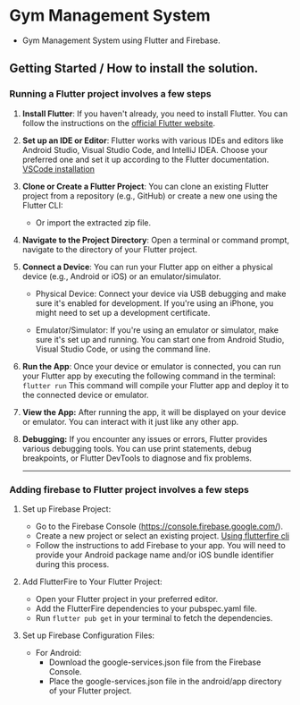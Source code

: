 # Gym Management System

- Gym Management System using Flutter and Firebase.

## Getting Started / How to install the solution.
### Running a Flutter project involves a few steps
1. **Install Flutter**: If you haven't already, you need to install Flutter. You can follow the instructions on the [official Flutter website](https://docs.flutter.dev/get-started/install).
   
2. **Set up an IDE or Editor**: Flutter works with various IDEs and editors like Android Studio, Visual Studio Code, and IntelliJ IDEA. Choose your preferred one and set it up according to the Flutter documentation.
   [VSCode installation](https://docs.flutter.dev/get-started/install/macos/desktop?tab=vscode#use-vs-code-to-install-flutter)
   
3. **Clone or Create a Flutter Project**: You can clone an existing Flutter project from a repository (e.g., GitHub) or create a new one using the Flutter CLI:
    - Or import the extracted zip file.    

4. **Navigate to the Project Directory**: Open a terminal or command prompt, navigate to the directory of your Flutter project.

5. **Connect a Device**: You can run your Flutter app on either a physical device (e.g., Android or iOS) or an emulator/simulator.

   * Physical Device: Connect your device via USB debugging and make sure it's enabled for development. If you're using an iPhone, you might need to set up a development certificate.

   * Emulator/Simulator: If you're using an emulator or simulator, make sure it's set up and running. You can start one from Android Studio, Visual Studio Code, or using the command line.

6. **Run the App**: Once your device or emulator is connected, you can run your Flutter app by executing the following command in the terminal:<br>
   ```flutter run```
  This command will compile your Flutter app and deploy it to the connected device or emulator.
   
7. **View the App:** After running the app, it will be displayed on your device or emulator. You can interact with it just like any other app.

8. **Debugging:** If you encounter any issues or errors, Flutter provides various debugging tools. You can use print statements, debug breakpoints, or Flutter DevTools to diagnose and fix problems.
<br><hr>
### Adding firebase to Flutter project involves a few steps
1. Set up Firebase Project:
    - Go to the Firebase Console (https://console.firebase.google.com/).
    - Create a new project or select an existing project. [Using flutterfire cli](https://firebase.flutter.dev/docs/cli/)
    - Follow the instructions to add Firebase to your app. You will need to provide your Android package name and/or iOS bundle identifier during this process.

2. Add FlutterFire to Your Flutter Project:
    - Open your Flutter project in your preferred editor.
    - Add the FlutterFire dependencies to your pubspec.yaml file.
    - Run ```flutter pub get``` in your terminal to fetch the dependencies.

3. Set up Firebase Configuration Files:
   * For Android:
       - Download the google-services.json file from the Firebase Console.
       - Place the google-services.json file in the android/app directory of your Flutter project.
